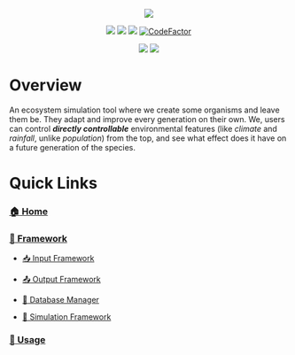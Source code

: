 
<p align="center">

<a href="https://github.com/sayansil/Ecosystem">
  <img src="https://raw.githubusercontent.com/sayansil/Ecosystem/master/docs/res/eco.png" />
</a>

</p>



<!-- Badges -->

<p align="center">
<a href="https://github.com/sayansil/Ecosystem/actions">
        <img src="https://github.com/sayansil/Ecosystem/workflows/build/badge.svg?branch=ubuntu" /></a>

<a href="https://github.com/sayansil/Ecosystem/actions">
        <img src="https://github.com/sayansil/Ecosystem/workflows/test/badge.svg?branch=ubuntu" /></a>


<a href="https://github.com/sayansil/Ecosystem/blob/master/LICENSE">
        <img src="https://img.shields.io/badge/license-GPL%20v3-yellow.svg" /></a>
        
<a href="https://www.codefactor.io/repository/github/sayansil/ecosystem/overview/master">
        <img src="https://www.codefactor.io/repository/github/sayansil/ecosystem/badge/master" alt="CodeFactor" /></a>
</p>


<p align="center">
<a href="https://bestpractices.coreinfrastructure.org/projects/3821">
        <img src="https://bestpractices.coreinfrastructure.org/projects/3821/badge" /></a>

<a href="https://isocpp.org/files/papers/p0636r0.html">
        <img src="https://img.shields.io/badge/C++-17-blue.svg?style=flat&logo=c%2B%2B" /></a>

</p>

# Overview

An ecosystem simulation tool where we create some organisms and leave them be. They adapt and improve every generation on their own. We, users can control ***directly controllable*** environmental features (like *climate* and *rainfall*, unlike *population*) from the top, and see what effect does it have on a future generation of the species.

# Quick Links

### [:house: Home](https://github.com/sayansil/Ecosystem/wiki)

### [:nut_and_bolt: Framework](https://github.com/sayansil/Ecosystem/wiki/Framework-Overview)

* [:inbox_tray: Input Framework](https://github.com/sayansil/Ecosystem/wiki/Input-Framework)

* [:outbox_tray: Output Framework](https://github.com/sayansil/Ecosystem/wiki/Output-Framework)

* [:floppy_disk: Database Manager](https://github.com/sayansil/Ecosystem/wiki/Database-Manager)

* [:paw_prints: Simulation Framework](https://github.com/sayansil/Ecosystem/wiki/Simulation-Framework)

### [:electric_plug: Usage](https://github.com/sayansil/Ecosystem/wiki/Usage)

